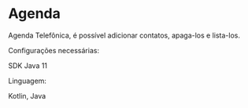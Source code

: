 # Agenda
Agenda Telefônica, é possível adicionar contatos, apaga-los e lista-los.

Configurações necessárias: 

SDK Java 11

Linguagem:

Kotlin, Java


